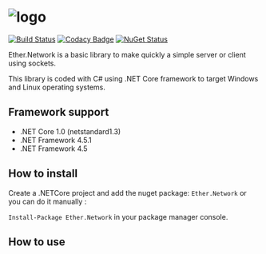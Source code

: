# ![logo](https://raw.githubusercontent.com/Eastrall/Ether.Network/V2/banner.png)

[![Build Status](https://travis-ci.org/Eastrall/Ether.Network.svg?branch=develop)](https://travis-ci.org/Eastrall/Ether.Network)
[![Codacy Badge](https://api.codacy.com/project/badge/Grade/e84d77087d6940f79061799383cc1432)](https://www.codacy.com/app/Eastrall/Ether.Network?utm_source=github.com&amp;utm_medium=referral&amp;utm_content=Eastrall/Ether.Network&amp;utm_campaign=Badge_Grade)
[![NuGet Status](https://img.shields.io/nuget/v/Ether.Network.svg)](https://www.nuget.org/packages/Ether.Network/)

Ether.Network is a basic library to make quickly a simple server or client using sockets.

This library is coded with C# using .NET Core framework to target Windows and Linux operating systems.

## Framework support

- .NET Core 1.0 (netstandard1.3)
- .NET Framework 4.5.1
- .NET Framework 4.5

## How to install

Create a .NETCore project and add the nuget package: `Ether.Network` or you can do it manually :

`Install-Package Ether.Network` in your package manager console.

## How to use


